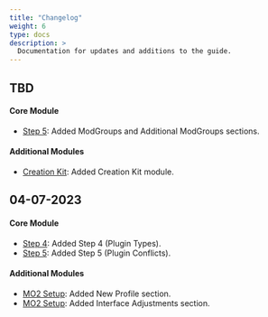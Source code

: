 ```yaml
---
title: "Changelog"
weight: 6
type: docs
description: >
  Documentation for updates and additions to the guide.
---
```


## TBD

#### Core Module

- [Step 5](/bg/core-module/step5/): Added ModGroups and Additional ModGroups sections.

#### Additional Modules

- [Creation Kit](/bg/additional-modules/creation-kit/): Added Creation Kit module.

## 04-07-2023

#### Core Module

- [Step 4](/bg/core-module/step4/): Added Step 4 (Plugin Types).
- [Step 5](/bg/core-module/step5/): Added Step 5 (Plugin Conflicts).

#### Additional Modules

- [MO2 Setup](/bg/additional-modules/mo2-setup/): Added New Profile section.
- [MO2 Setup](/bg/additional-modules/mo2-setup/): Added Interface Adjustments section.